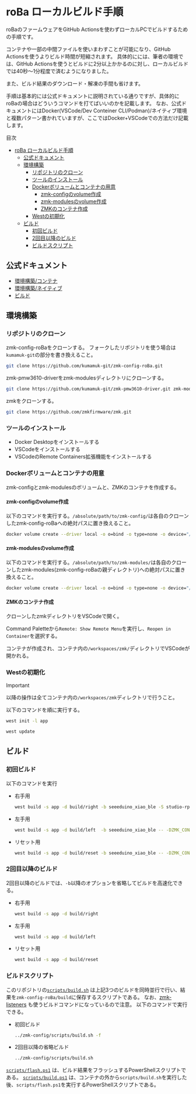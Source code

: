 # roBa ローカルビルド手順
roBaのファームウェアをGitHub Actionsを使わずローカルPCでビルドするための手順です。

コンテナや一部の中間ファイルを使いまわすことが可能になり、GitHub Actionsを使うよりビルド時間が短縮されます。
具体的にには、筆者の環境では、GitHub Actionsを使うとビルドに2分以上かかるのに対し、ローカルビルドでは40秒～1分程度で済むようになりました。

また、ビルド結果のダウンロード・解凍の手間も省けます。

手順は基本的には公式ドキュメントに説明されている通りですが、具体的にroBaの場合はどういうコマンドを打てばいいのかを記載します。
なお、公式ドキュメントにはDocker(VSCode/Dev Conteiner CLI/Podman)/ネイティブ環境と複数パターン書かれていますが、ここではDocker+VSCodeでの方法だけ記載します。

目次
- [roBa ローカルビルド手順](#roba-ローカルビルド手順)
	- [公式ドキュメント](#公式ドキュメント)
	- [環境構築](#環境構築)
		- [リポジトリのクローン](#リポジトリのクローン)
		- [ツールのインストール](#ツールのインストール)
		- [Dockerボリュームとコンテナの用意](#dockerボリュームとコンテナの用意)
			- [zmk-configのvolume作成](#zmk-configのvolume作成)
			- [zmk-modulesのvolume作成](#zmk-modulesのvolume作成)
			- [ZMKのコンテナ作成](#zmkのコンテナ作成)
		- [Westの初期化](#westの初期化)
	- [ビルド](#ビルド)
		- [初回ビルド](#初回ビルド)
		- [2回目以降のビルド](#2回目以降のビルド)
		- [ビルドスクリプト](#ビルドスクリプト)

## 公式ドキュメント
- [環境構築/コンテナ](https://zmk.dev/docs/development/local-toolchain/setup/container)
- [環境構築/ネイティブ](https://zmk.dev/docs/development/local-toolchain/setup/native)
- [ビルド](https://zmk.dev/docs/development/local-toolchain/build-flash)

## 環境構築

### リポジトリのクローン
zmk-config-roBaをクローンする。
フォークしたリポジトリを使う場合は`kumamuk-git`の部分を書き換えること。
```sh
git clone https://github.com/kumamuk-git/zmk-config-roBa.git
```

zmk-pmw3610-driverをzmk-modulesディレクトリにクローンする。
```sh
git clone https://github.com/kumamuk-git/zmk-pmw3610-driver.git zmk-modules/zmk-pmw3610-driver
```

zmkをクローンする。
```sh
git clone https://github.com/zmkfirmware/zmk.git
```

### ツールのインストール
- Docker Desktopをインストールする
- VSCodeをインストールする
- VSCodeのRemote Containers拡張機能をインストールする

### Dockerボリュームとコンテナの用意
zmk-configとzmk-modulesのボリュームと、ZMKのコンテナを作成する。

#### zmk-configのvolume作成
以下のコマンドを実行する。`/absolute/path/to/zmk-config/`は各自のクローンしたzmk-config-roBaへの絶対パスに置き換えること。
```sh
docker volume create --driver local -o o=bind -o type=none -o device="/absolute/path/to/zmk-config/" zmk-config
```
#### zmk-modulesのvolume作成
以下のコマンドを実行する。`/absolute/path/to/zmk-modules/`は各自のクローンしたzmk-modules(zmk-config-roBaの親ディレクトリ)への絶対パスに置き換えること。
```sh
docker volume create --driver local -o o=bind -o type=none -o device="/absolute/path/to/zmk-modules/" zmk-modules
```

#### ZMKのコンテナ作成
クローンしたzmkディレクトリをVSCodeで開く。

Command Paletteから`Remote: Show Remote Menu`を実行し、`Reopen in Container`を選択する。

コンテナが作成され、コンテナ内の`/workspaces/zmk/`ディレクトリでVSCodeが開かれる。

### Westの初期化

> [!important]
> 以降の操作は全てコンテナ内の`/workspaces/zmk`ディレクトリで行うこと。

以下のコマンドを順に実行する。
```sh
west init -l app
```
```sh
west update
```

## ビルド
### 初回ビルド
以下のコマンドを実行

- 右手用
	```sh
	west build -s app -d build/right -b seeeduino_xiao_ble -S studio-rpc-usb-uart -- -DZMK_CONFIG=/workspaces/zmk-config/config -DSHIELD=roBa_R -DZMK_EXTRA_MODULES=/workspaces/zmk-modules/zmk-pmw3610-driver
	```

- 左手用
	```sh
	west build -s app -d build/left  -b seeeduino_xiao_ble -- -DZMK_CONFIG=/workspaces/zmk-config/config -DSHIELD=roBa_L
	```

- リセット用
	```sh
	west build -s app -d build/reset -b seeeduino_xiao_ble -- -DZMK_CONFIG=/workspaces/zmk-config/config -DSHIELD=settings_reset
	```

### 2回目以降のビルド
2回目以降のビルドでは、`-b`以降のオプションを省略してビルドを高速化できる。
- 右手用
	```sh
	west build -s app -d build/right
	```
- 左手用
	```sh
	west build -s app -d build/left
	```
- リセット用
	```sh
	west build -s app -d build/reset
	```

### ビルドスクリプト
このリポジトリの[`scripts/build.sh`](https://github.com/kot149/zmk-config-roBa/blob/main/scripts/build.sh) は上記3つのビルドを同時並行で行い、結果を`zmk-config-roBa/build`に保存するスクリプトである。
なお、[zmk-listeners](https://github.com/ssbb/zmk-listeners) も使うビルドコマンドになっているので注意。
以下のコマンドで実行できる。
- 初回ビルド
	```sh
	../zmk-config/scripts/build.sh -f
	```
- 2回目以降の省略ビルド
	```sh
	../zmk-config/scripts/build.sh
	```

[`scripts/flash.ps1`](https://github.com/kot149/zmk-config-roBa/blob/main/scripts/flash.ps1) は、ビルド結果をフラッシュするPowerShellスクリプトである。
[`scripts/build.ps1`](https://github.com/kot149/zmk-config-roBa/blob/main/scripts/build.ps1) は、コンテナの外から`scripts/build.sh`を実行した後、`scripts/flash.ps1`を実行するPowerShellスクリプトである。
